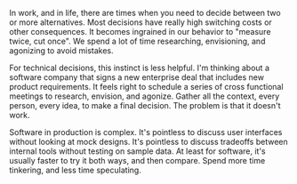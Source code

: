 In work, and in life, there are times when you need to decide between two or more alternatives. Most decisions have really high switching costs or other consequences. It becomes ingrained in our behavior to "measure twice, cut once". We spend a lot of time researching, envisioning, and agonizing to avoid mistakes.

For technical decisions, this instinct is less helpful. I'm thinking about a software company that signs a new enterprise deal that includes new product requirements. It feels right to schedule a series of cross functional meetings to research, envision, and agonize. Gather all the context, every person, every idea, to make a final decision. The problem is that it doesn't work.

Software in production is complex. It's pointless to discuss user interfaces without looking at mock designs. It's pointless to discuss tradeoffs between internal tools without testing on sample data. At least for software, it's usually faster to try it both ways, and then compare. Spend more time tinkering, and less time speculating.
